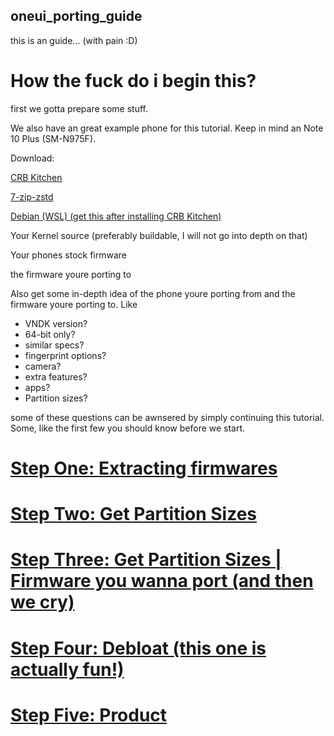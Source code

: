 ## oneui_porting_guide
this is an guide... (with pain :D)

# How the fuck do i begin this?

first we gotta prepare some stuff.

We also have an great example phone for this tutorial.
Keep in mind an Note 10 Plus (SM-N975F).

Download:

[CRB Kitchen](https://xdaforums.com/t/crb-android-kitchen-windows-tool-v3-3-8.3947779/)

[7-zip-zstd](https://github.com/mcmilk/7-Zip-zstd)

[Debian (WSL) (get this after installing CRB Kitchen)](https://apps.microsoft.com/detail/9msvkqc78pk6?hl=en-us&gl=US)

Your Kernel source (preferably buildable, I will not go into depth on that)

Your phones stock firmware

the firmware youre porting to


Also get some in-depth idea of the phone youre porting from and the firmware youre porting to. Like 

- VNDK version?
- 64-bit only?
- similar specs?
- fingerprint options?
- camera?
- extra features?
- apps?
- Partition sizes?

some of these questions can be awnsered by simply continuing this tutorial. Some, like the first few you should know before we start.

# [Step One: Extracting firmwares](./extrfw.md)

# [Step Two: Get Partition Sizes](./prtsiz.md)

# [Step Three: Get Partition Sizes | Firmware you wanna port (and then we cry) ](./prtsiz2.md)

# [Step Four: Debloat (this one is actually fun!) ](./debloat.md)

# [Step Five: Product ](./product.md)